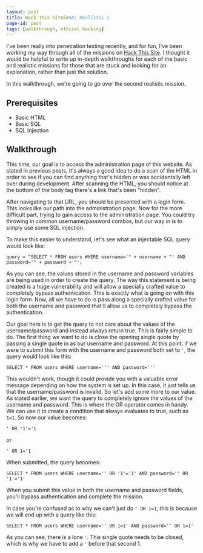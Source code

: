 ```yaml
---
layout: post
title: Hack This Site&#58; Realistic 2
page-id: post
tags: [walkthrough, ethical hacking]
---
```


I've been really into penetration testing recently, and for fun, I've been working my way through all of the missions on [Hack This Site](https://www.hackthissite.org/). I thought it would be helpful to write up in-depth walkthroughs for each of the basic and realistic missions for those that are stuck and looking for an explanation, rather than just the solution.

In this walkthrough, we're going to go over the second realistic mission.

## Prerequisites

- Basic HTML
- Basic SQL
- SQL Injection

## Walkthrough

This time, our goal is to access the administration page of this website. As stated in previous posts, it's always a good idea to do a scan of the HTML in order to see if you can find anything that's hidden or was accidentally left over during development. After scanning the HTML, you should notice at the bottom of the body tag there's a link that's been "hidden".

After navigating to that URL, you should be presented with a login form. This looks like our path into the administration page. Now for the more difficult part, trying to gain access to the administration page. You could try throwing in common username/password combos, but our way in is to simply use some SQL injection.

To make this easier to understand, let's see what an injectable SQL query would look like:

`query = "SELECT * FROM users WHERE username='" + username + "' AND password='" + password + "';`

As you can see, the values stored in the username and password variables are being used in order to create the query. The way this statement is being created is a huge vulnerability and will allow a specially crafted value to completely bypass authentication. This is exactly what is going on with this login form. Now, all we have to do is pass along a specially crafted value for both the username and password that'll allow us to completely bypass the authentication. 

Our goal here is to get the query to not care about the values of the username/password and instead always return true. This is fairly simple to do. The first thing we want to do is close the opening single quote by passing a single quote in as our username and password. At this point, if we were to submit this form with the username and password both set to `'`, the query  would look like this:

`SELECT * FROM users WHERE username=''' AND password='''`

This wouldn't work, though it could provide you with a valuable error message depending on how the system is set up. In this case, it just tells us that the username/password is invalid. So let's add some more to our value. As stated earlier, we want the query to completely ignore the values of the username and password. This is where the OR operator comes in handy. We can use it to create a condition that always evaluates to true, such as `1=1`. So now our value becomes:

`' OR '1'='1`

or

`' OR 1='1`

When submitted, the query becomes:

`SELECT * FROM users WHERE username='' OR '1'='1' AND password='' OR '1'='1'`

When you submit this value in both the username and password fields, you'll bypass authentication and complete the mission.

In case you're confused as to why we can't just do `' OR 1=1`, this is because we will end up with a query like this:

`SELECT * FROM users WHERE username='' OR 1=1' AND password='' OR 1=1'`

As you can see, there is a lone `'`. This single quote needs to be closed, which is why we have to add a `'` before that second 1.